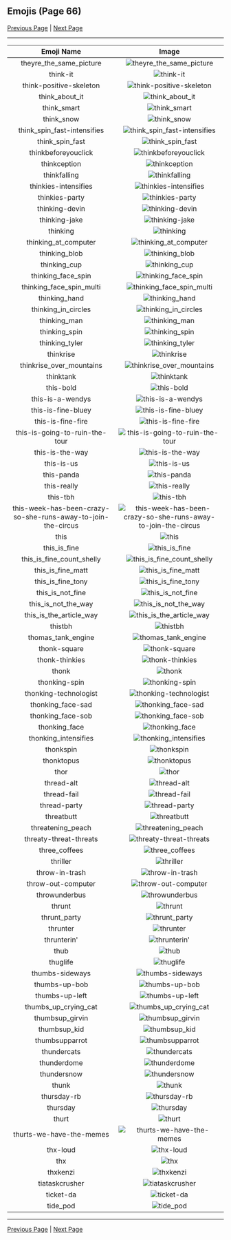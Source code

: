 
## Emojis (Page 66)

[Previous Page](/docs/rc/page-t-0065.md)
  | [Next Page](/docs/rc/page-t-0067.md)

<hr />

|Emoji Name|Image|
| :-: | :-: |
|theyre_the_same_picture| ![theyre_the_same_picture](/emojis/rc/theyre_the_same_picture.png)|
|think-it| ![think-it](/emojis/rc/think-it.png)|
|think-positive-skeleton| ![think-positive-skeleton](/emojis/rc/think-positive-skeleton.png)|
|think_about_it| ![think_about_it](/emojis/rc/think_about_it.png)|
|think_smart| ![think_smart](/emojis/rc/think_smart.png)|
|think_snow| ![think_snow](/emojis/rc/think_snow.png)|
|think_spin_fast-intensifies| ![think_spin_fast-intensifies](/emojis/rc/think_spin_fast-intensifies.gif)|
|think_spin_fast| ![think_spin_fast](/emojis/rc/think_spin_fast.gif)|
|thinkbeforeyouclick| ![thinkbeforeyouclick](/emojis/rc/thinkbeforeyouclick.png)|
|thinkception| ![thinkception](/emojis/rc/thinkception.png)|
|thinkfalling| ![thinkfalling](/emojis/rc/thinkfalling.gif)|
|thinkies-intensifies| ![thinkies-intensifies](/emojis/rc/thinkies-intensifies.gif)|
|thinkies-party| ![thinkies-party](/emojis/rc/thinkies-party.gif)|
|thinking-devin| ![thinking-devin](/emojis/rc/thinking-devin.png)|
|thinking-jake| ![thinking-jake](/emojis/rc/thinking-jake.png)|
|thinking| ![thinking](/emojis/rc/thinking.jpg)|
|thinking_at_computer| ![thinking_at_computer](/emojis/rc/thinking_at_computer.png)|
|thinking_blob| ![thinking_blob](/emojis/rc/thinking_blob.png)|
|thinking_cup| ![thinking_cup](/emojis/rc/thinking_cup.png)|
|thinking_face_spin| ![thinking_face_spin](/emojis/rc/thinking_face_spin.gif)|
|thinking_face_spin_multi| ![thinking_face_spin_multi](/emojis/rc/thinking_face_spin_multi.gif)|
|thinking_hand| ![thinking_hand](/emojis/rc/thinking_hand.png)|
|thinking_in_circles| ![thinking_in_circles](/emojis/rc/thinking_in_circles.png)|
|thinking_man| ![thinking_man](/emojis/rc/thinking_man.png)|
|thinking_spin| ![thinking_spin](/emojis/rc/thinking_spin.gif)|
|thinking_tyler| ![thinking_tyler](/emojis/rc/thinking_tyler.png)|
|thinkrise| ![thinkrise](/emojis/rc/thinkrise.png)|
|thinkrise_over_mountains| ![thinkrise_over_mountains](/emojis/rc/thinkrise_over_mountains.png)|
|thinktank| ![thinktank](/emojis/rc/thinktank.png)|
|this-bold| ![this-bold](/emojis/rc/this-bold.gif)|
|this-is-a-wendys| ![this-is-a-wendys](/emojis/rc/this-is-a-wendys.png)|
|this-is-fine-bluey| ![this-is-fine-bluey](/emojis/rc/this-is-fine-bluey.png)|
|this-is-fine-fire| ![this-is-fine-fire](/emojis/rc/this-is-fine-fire.gif)|
|this-is-going-to-ruin-the-tour| ![this-is-going-to-ruin-the-tour](/emojis/rc/this-is-going-to-ruin-the-tour.png)|
|this-is-the-way| ![this-is-the-way](/emojis/rc/this-is-the-way.png)|
|this-is-us| ![this-is-us](/emojis/rc/this-is-us.png)|
|this-panda| ![this-panda](/emojis/rc/this-panda.gif)|
|this-really| ![this-really](/emojis/rc/this-really.gif)|
|this-tbh| ![this-tbh](/emojis/rc/this-tbh.png)|
|this-week-has-been-crazy-so-she-runs-away-to-join-the-circus| ![this-week-has-been-crazy-so-she-runs-away-to-join-the-circus](/emojis/rc/this-week-has-been-crazy-so-she-runs-away-to-join-the-circus.png)|
|this| ![this](/emojis/rc/this.gif)|
|this_is_fine| ![this_is_fine](/emojis/rc/this_is_fine.png)|
|this_is_fine_count_shelly| ![this_is_fine_count_shelly](/emojis/rc/this_is_fine_count_shelly.png)|
|this_is_fine_matt| ![this_is_fine_matt](/emojis/rc/this_is_fine_matt.jpg)|
|this_is_fine_tony| ![this_is_fine_tony](/emojis/rc/this_is_fine_tony.png)|
|this_is_not_fine| ![this_is_not_fine](/emojis/rc/this_is_not_fine.png)|
|this_is_not_the_way| ![this_is_not_the_way](/emojis/rc/this_is_not_the_way.png)|
|this_is_the_article_way| ![this_is_the_article_way](/emojis/rc/this_is_the_article_way.jpg)|
|thistbh| ![thistbh](/emojis/rc/thistbh.png)|
|thomas_tank_engine| ![thomas_tank_engine](/emojis/rc/thomas_tank_engine.jpg)|
|thonk-square| ![thonk-square](/emojis/rc/thonk-square.png)|
|thonk-thinkies| ![thonk-thinkies](/emojis/rc/thonk-thinkies.png)|
|thonk| ![thonk](/emojis/rc/thonk.png)|
|thonking-spin| ![thonking-spin](/emojis/rc/thonking-spin.gif)|
|thonking-technologist| ![thonking-technologist](/emojis/rc/thonking-technologist.png)|
|thonking_face-sad| ![thonking_face-sad](/emojis/rc/thonking_face-sad.png)|
|thonking_face-sob| ![thonking_face-sob](/emojis/rc/thonking_face-sob.png)|
|thonking_face| ![thonking_face](/emojis/rc/thonking_face.png)|
|thonking_intensifies| ![thonking_intensifies](/emojis/rc/thonking_intensifies.gif)|
|thonkspin| ![thonkspin](/emojis/rc/thonkspin.gif)|
|thonktopus| ![thonktopus](/emojis/rc/thonktopus.png)|
|thor| ![thor](/emojis/rc/thor.gif)|
|thread-alt| ![thread-alt](/emojis/rc/thread-alt.png)|
|thread-fail| ![thread-fail](/emojis/rc/thread-fail.png)|
|thread-party| ![thread-party](/emojis/rc/thread-party.gif)|
|threatbutt| ![threatbutt](/emojis/rc/threatbutt.png)|
|threatening_peach| ![threatening_peach](/emojis/rc/threatening_peach.gif)|
|threaty-threat-threats| ![threaty-threat-threats](/emojis/rc/threaty-threat-threats.jpg)|
|three_coffees| ![three_coffees](/emojis/rc/three_coffees.png)|
|thriller| ![thriller](/emojis/rc/thriller.gif)|
|throw-in-trash| ![throw-in-trash](/emojis/rc/throw-in-trash.png)|
|throw-out-computer| ![throw-out-computer](/emojis/rc/throw-out-computer.gif)|
|throwunderbus| ![throwunderbus](/emojis/rc/throwunderbus.png)|
|thrunt| ![thrunt](/emojis/rc/thrunt.png)|
|thrunt_party| ![thrunt_party](/emojis/rc/thrunt_party.gif)|
|thrunter| ![thrunter](/emojis/rc/thrunter.png)|
|thrunterin'| ![thrunterin'](/emojis/rc/thrunterin'.png)|
|thub| ![thub](/emojis/rc/thub.png)|
|thuglife| ![thuglife](/emojis/rc/thuglife.png)|
|thumbs-sideways| ![thumbs-sideways](/emojis/rc/thumbs-sideways.png)|
|thumbs-up-bob| ![thumbs-up-bob](/emojis/rc/thumbs-up-bob.gif)|
|thumbs-up-left| ![thumbs-up-left](/emojis/rc/thumbs-up-left.gif)|
|thumbs_up_crying_cat| ![thumbs_up_crying_cat](/emojis/rc/thumbs_up_crying_cat.png)|
|thumbsup_girvin| ![thumbsup_girvin](/emojis/rc/thumbsup_girvin.png)|
|thumbsup_kid| ![thumbsup_kid](/emojis/rc/thumbsup_kid.gif)|
|thumbsupparrot| ![thumbsupparrot](/emojis/rc/thumbsupparrot.gif)|
|thundercats| ![thundercats](/emojis/rc/thundercats.png)|
|thunderdome| ![thunderdome](/emojis/rc/thunderdome.png)|
|thundersnow| ![thundersnow](/emojis/rc/thundersnow.png)|
|thunk| ![thunk](/emojis/rc/thunk.png)|
|thursday-rb| ![thursday-rb](/emojis/rc/thursday-rb.png)|
|thursday| ![thursday](/emojis/rc/thursday.png)|
|thurt| ![thurt](/emojis/rc/thurt.png)|
|thurts-we-have-the-memes| ![thurts-we-have-the-memes](/emojis/rc/thurts-we-have-the-memes.png)|
|thx-loud| ![thx-loud](/emojis/rc/thx-loud.gif)|
|thx| ![thx](/emojis/rc/thx.gif)|
|thxkenzi| ![thxkenzi](/emojis/rc/thxkenzi.png)|
|tiataskcrusher| ![tiataskcrusher](/emojis/rc/tiataskcrusher.jpg)|
|ticket-da| ![ticket-da](/emojis/rc/ticket-da.png)|
|tide_pod| ![tide_pod](/emojis/rc/tide_pod.jpg)|

<hr/>

[Previous Page](/docs/rc/page-t-0065.md)
  | [Next Page](/docs/rc/page-t-0067.md)